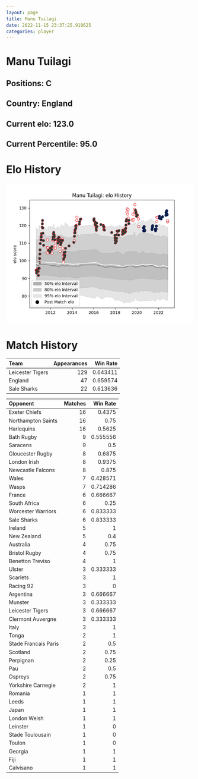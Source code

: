 ```yaml
---  
layout: page  
title: Manu Tuilagi  
date: 2022-11-15 23:37:25.910625  
categories: player  
---
```

# Manu Tuilagi

## Positions: C

## Country: England

## Current elo: 123.0

## Current Percentile: 95.0

# Elo History


![elo history](history_ManuTuilagi.png)
# Match History


| Team             |   Appearances |   Win Rate |
|:-----------------|--------------:|-----------:|
| Leicester Tigers |           129 |   0.643411 |
| England          |            47 |   0.659574 |
| Sale Sharks      |            22 |   0.613636 |

| Opponent             |   Matches |   Win Rate |
|:---------------------|----------:|-----------:|
| Exeter Chiefs        |        16 |   0.4375   |
| Northampton Saints   |        16 |   0.75     |
| Harlequins           |        16 |   0.5625   |
| Bath Rugby           |         9 |   0.555556 |
| Saracens             |         9 |   0.5      |
| Gloucester Rugby     |         8 |   0.6875   |
| London Irish         |         8 |   0.9375   |
| Newcastle Falcons    |         8 |   0.875    |
| Wales                |         7 |   0.428571 |
| Wasps                |         7 |   0.714286 |
| France               |         6 |   0.666667 |
| South Africa         |         6 |   0.25     |
| Worcester Warriors   |         6 |   0.833333 |
| Sale Sharks          |         6 |   0.833333 |
| Ireland              |         5 |   1        |
| New Zealand          |         5 |   0.4      |
| Australia            |         4 |   0.75     |
| Bristol Rugby        |         4 |   0.75     |
| Benetton Treviso     |         4 |   1        |
| Ulster               |         3 |   0.333333 |
| Scarlets             |         3 |   1        |
| Racing 92            |         3 |   0        |
| Argentina            |         3 |   0.666667 |
| Munster              |         3 |   0.333333 |
| Leicester Tigers     |         3 |   0.666667 |
| Clermont Auvergne    |         3 |   0.333333 |
| Italy                |         3 |   1        |
| Tonga                |         2 |   1        |
| Stade Francais Paris |         2 |   0.5      |
| Scotland             |         2 |   0.75     |
| Perpignan            |         2 |   0.25     |
| Pau                  |         2 |   0.5      |
| Ospreys              |         2 |   0.75     |
| Yorkshire Carnegie   |         2 |   1        |
| Romania              |         1 |   1        |
| Leeds                |         1 |   1        |
| Japan                |         1 |   1        |
| London Welsh         |         1 |   1        |
| Leinster             |         1 |   0        |
| Stade Toulousain     |         1 |   0        |
| Toulon               |         1 |   0        |
| Georgia              |         1 |   1        |
| Fiji                 |         1 |   1        |
| Calvisano            |         1 |   1        |